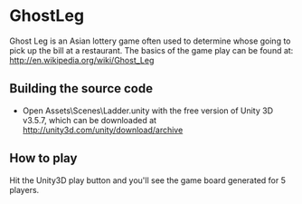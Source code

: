 GhostLeg
========

Ghost Leg is an Asian lottery game often used to determine whose going to pick up the bill at a restaurant. The basics of the game play can be found at: http://en.wikipedia.org/wiki/Ghost_Leg

Building the source code
------------------------
- Open Assets\Scenes\Ladder.unity with the free version of Unity 3D v3.5.7, which can be downloaded at http://unity3d.com/unity/download/archive


How to play
-----------
Hit the Unity3D play button and you'll see the game board generated for 5 players.